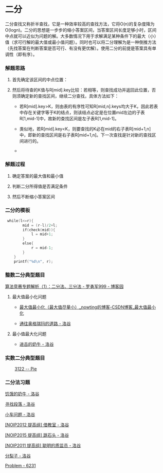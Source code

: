 # 二分

二分查找又称折半查找，它是一种效率较高的查找方法，它将O(n)的复杂度降为O(logn)。二分的思想是一步步的缩小答案区间，当答案区间长度足够小时，区间中点就可以近似为问题的解。大多数情况下用于求解满足某种条件下的最大（小）值（求可行解的最大值或最小值问题）。同时也可以将二分理解为是一种倒推方法（先找答案在判断答案是否可行、有没有更优解）。使用二分的前提是答案具有单调性（即有序）。

### 解题思路

1. 首先确定该区间的中点位置：

2. 然后将待查的K值与R[mid].key比较：若相等，则查找成功并返回此位置，否则须确定新的查找区间，继续二分查找，具体方法如下：
   
   - 若R[mid].key>K，则由表的有序性可知R[mid,n].keys均大于K，因此若表中存在关键字等于K的结点，则该结点必定是在位置mid左边的子表R[1,mid-1]中，故新的查找区间是左子表R[1,mid-1]。
   
   - 类似地，若R[mid].key<K，则要查找的K必在mid的右子表R[mid+1,n]中，即新的查找区间是右子表R[mid+1,n]。下一次查找是针对新的查找区间进行的。
   
   - 

### 解题过程

1. 确定答案的最大值和最小值

2. 判断二分所得值是否满足条件

3. 然后不断缩小答案区间

### 二分的模板

```cpp
 while(l<=r){
        mid = (r-l)/2+l;
        if(check(mid)){
            l = mid+1;
        }
        else{
            r = mid-1;
        }
    }
    printf("%d\n", r);
```

### 整数二分典型题目

[算法竞赛专题解析（1）：二分法、三分法 - 罗勇军999 - 博客园](https://www.cnblogs.com/luoyj/p/12408277.html#21-%E5%9F%BA%E6%9C%AC%E5%BD%A2%E5%BC%8F)

1. 最大值最小化问题
   
   - [最大值最小化（最大值尽量小）_nowting的博客-CSDN博客_最大值最小化](https://blog.csdn.net/weixin_42373330/article/details/82817043)
   
   - [通往奥格瑞玛的道路 - 洛谷](https://www.luogu.com.cn/problem/P1462)
   
2. 最小值最大化问题
   
   - [进击的奶牛 - 洛谷](https://www.luogu.com.cn/problem/P1824)
   

### 实数二分典型题目

        [3122 -- Pie](http://poj.org/problem?id=3122)

### 二分法习题

[饥饿的奶牛 - 洛谷](https://www.luogu.org/problem/P1868)

[寻找段落 - 洛谷](https://www.luogu.org/problem/P1419)

[小车问题 - 洛谷](https://www.luogu.org/problem/P1258)

[[NOIP2012 提高组] 借教室 - 洛谷](https://www.luogu.org/problem/P1083)

[[NOIP2015 提高组] 跳石头 - 洛谷](https://www.luogu.org/problem/P2678)

[[NOIP2011 提高组] 聪明的质监员 - 洛谷](https://www.luogu.org/problem/P1314)

[分梨子 - 洛谷](https://www.luogu.org/problem/P1493)

[Problem - 6231](http://acm.hdu.edu.cn/showproblem.php?pid=6231)

